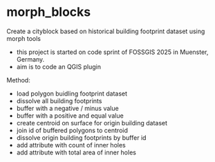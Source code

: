 # morph_blocks
Create a cityblock based on historical building footprint dataset using morph tools

- this project is started on code sprint of FOSSGIS 2025 in Muenster, Germany.
- aim is to code an QGIS plugin

Method:
- load polygon buidling footprint dataset
- dissolve all building footprints
- buffer with a negative / minus value
- buffer with a positive and equal value
- create centroid on surface for origin building dataset
- join id of buffered polygons to centroid
- dissolve origin building footprints by buffer id
- add attribute with count of inner holes
- add attribute with total area of inner holes
